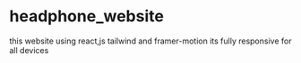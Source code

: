 # headphone_website
this website using react,js tailwind and framer-motion its fully responsive for all devices
